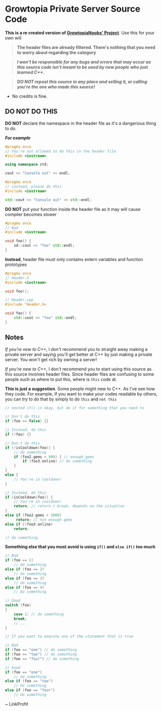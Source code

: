 # Growtopia Private Server Source Code
**This is a re created version of [GrowtopiaNoobs' Project](https://github.com/LucarioGamer/GrowtopiaServer)**. Use this for your own will

> **The header files are already filtered. There's nothing that you need to worry about regarding the category**

> ***I won't be responsible for any bugs and errors that may occur as this source code isn't meant to be used by new people who just learned C++.***

> ***DO NOT repost this source in any place and selling it, or calling you're the one who made this source!***

- No credits is fine.
## DO NOT DO THIS
**DO NOT** declare the namespace in the header file as it's a dangerious thing to do.

***For example***
```c++
#pragma once
// You're not allowed to do this in the header file
#include <iostream>

using namespace std;

cout << "Console out" << endl;
```

```c++
#pragma once
// instead, please do this
#include <iostream>

std::cout << "Console out" << std::endl;
```

**DO NOT** put your function inside the header file as it may will 
cause compiler becomes slower

```c++
#pragma once
// Bad
#include <iostream>

void foo() {
    sd::cout << "foo" std::endl;
}
```

**Instead**, header file must only contains extern variables and function prototypes

```c++
#pragma once
// Header.h
#include <iostream>

void foo();

// Header.cpp
#include "Header.h>

void foo() {
    std::cout << "foo" std::endl;
}
```
## Notes
*If you're new to C++*, I don't recommend you to straight away making a private server
and saying you'll get better at C++ by just making a private server. You won't get rich by owning a server!

*If you're new to C++*, I don't recommend you to start using this source as this source involves header files. 
Since header files are confusing to some people such as where to put this, where is `this` code at.

**This is just a suggestion**. Some people might new to C++. As I've see how they code. For example,
If you want to make your codes readable by others, you can try to do that by simply to do `this` and `not this`

```c++
// nested if() is okay, but do it for something that you need to

// Don't do this
if (foo == false) {}

// Instead, do this
if (!foo) {}

// Don't do this
if (!isCooldown(foo)) {
    // do something
    if (foo2.gems > 999) { // enough gems
        if (foo3.online) // do something
    }
}
else {
    // You're in cooldown!
}

// Instead, do this
if (isCooldown(foo)) {
    // You're in cooldown!
    return; // return / break, depends on the situation
}
else if (foo2.gems < 1000)
     return; // not enough gems
else if (!foo3.online) 
    return;

// do something
```

**Something else that you must avoid is using `if()` and `else if()`
too much**

```c++
// Bad
if (foo == 1) 
    // do something
else if (foo == 2)
    // do something
else if (foo == 3)
    // do something
else if (foo == 4) 
    // Do something

// Good
switch (foo)
{
    case 1: // do something
    break;
    // ...
}

// If you want to execute one of the statement that is true

// Bad
if (foo == "one") // do something
if (foo == "two") // do something
if (foo == "four") // do something

// Good
if (foo == "one") 
    // do something
else if (foo == "two") 
    // do something
else if (foo == "four") 
    // do something
```

~ LinkProfit
